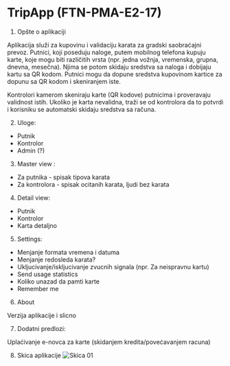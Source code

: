 ﻿# TripApp (FTN-PMA-E2-17)

1. Opšte o aplikaciji

 Aplikacija služi za kupovinu i validaciju karata za gradski saobraćajni prevoz. Putnici, koji poseduju naloge, putem mobilnog telefona kupuju karte, koje mogu biti različitih vrsta  (npr. jedna vožnja, vremenska, grupna, dnevna, mesečna). Njima se potom skidaju sredstva sa naloga i dobijaju kartu sa QR kodom. Putnici mogu da dopune sredstva kupovinom kartice za dopunu sa QR kodom i skeniranjem iste.

 Kontrolori kamerom skeniraju karte (QR kodove) putnicima i proveravaju validnost istih. Ukoliko je karta nevalidna, traži se od kontrolora da to potvrdi i korisniku se automatski skidaju sredstva sa računa.

2. Uloge:

- Putnik
- Kontrolor
- Admin (?)

3. Master view :

- Za putnika -  spisak tipova karata
- Za kontrolora - spisak ocitanih karata, ljudi bez karata

4. Detail view:

- Putnik
- Kontrolor
- Karta detaljno

5. Settings:

- Menjanje formata vremena i datuma
- Menjanje redosleda karata?
- Ukljucivanje/iskljucivanje zvucnih signala (npr. Za neispravnu kartu)
- Send usage statistics
- Koliko unazad da pamti karte
- Remember me

6. About

 Verzija aplikacije i slicno



7. Dodatni predlozi:

 Uplaćivanje e-novca za karte (skidanjem kredita/povećavanjem racuna)


8. Skica aplikacije
![Skica 01](https://github.com/sergiosuperstar/FTN-PMA-E2-17/blob/master/Documentation/Images/Android%20App%20-%20Skica%20%231.png "skica 01")
